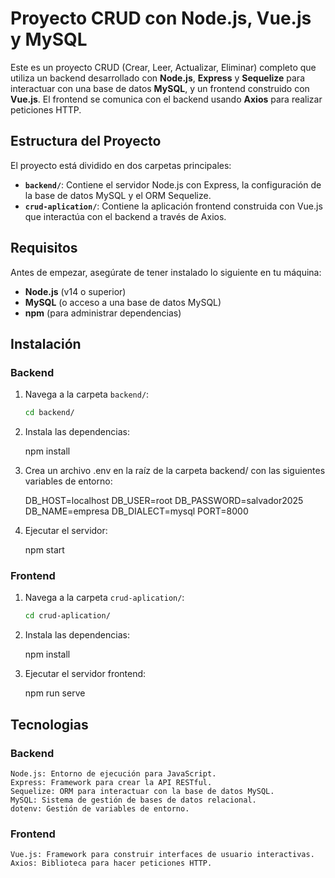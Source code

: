 # Proyecto CRUD con Node.js, Vue.js y MySQL

Este es un proyecto CRUD (Crear, Leer, Actualizar, Eliminar) completo que utiliza un backend desarrollado con **Node.js**, **Express** y **Sequelize** para interactuar con una base de datos **MySQL**, y un frontend construido con **Vue.js**. El frontend se comunica con el backend usando **Axios** para realizar peticiones HTTP.

## Estructura del Proyecto

El proyecto está dividido en dos carpetas principales:

- **`backend/`**: Contiene el servidor Node.js con Express, la configuración de la base de datos MySQL y el ORM Sequelize.
- **`crud-aplication/`**: Contiene la aplicación frontend construida con Vue.js que interactúa con el backend a través de Axios.

## Requisitos

Antes de empezar, asegúrate de tener instalado lo siguiente en tu máquina:

- **Node.js** (v14 o superior)
- **MySQL** (o acceso a una base de datos MySQL)
- **npm** (para administrar dependencias)

## Instalación

### Backend

1. Navega a la carpeta `backend/`:

   ```bash
   cd backend/

2. Instala las dependencias:

   npm install

3. Crea un archivo .env en la raíz de la carpeta backend/ con las siguientes variables de entorno:

    DB_HOST=localhost
    DB_USER=root
    DB_PASSWORD=salvador2025
    DB_NAME=empresa
    DB_DIALECT=mysql
    PORT=8000

4. Ejecutar el servidor:

    npm start


### Frontend

1. Navega a la carpeta `crud-aplication/`:

   ```bash
   cd crud-aplication/

2. Instala las dependencias:

   npm install

3. Ejecutar el servidor frontend:

    npm run serve


## Tecnologias

### Backend
    Node.js: Entorno de ejecución para JavaScript.
    Express: Framework para crear la API RESTful.
    Sequelize: ORM para interactuar con la base de datos MySQL.
    MySQL: Sistema de gestión de bases de datos relacional.
    dotenv: Gestión de variables de entorno.
### Frontend
    Vue.js: Framework para construir interfaces de usuario interactivas.
    Axios: Biblioteca para hacer peticiones HTTP.
